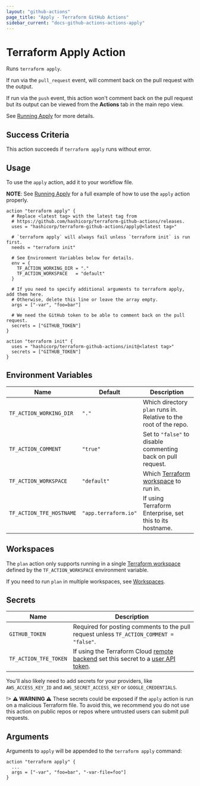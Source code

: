 ```yaml
---
layout: "github-actions"
page_title: "Apply - Terraform GitHub Actions"
sidebar_current: "docs-github-actions-actions-apply"
---
```


# Terraform Apply Action

Runs `terraform apply`.

If run via the `pull_request` event, will comment back on the pull request with the output.

If run via the `push` event, this action won't comment back on the pull request
but its output can be viewed from the **Actions** tab in the main repo view.

See [Running Apply](../running-apply.html) for more details.

## Success Criteria

This action succeeds if `terraform apply` runs without error.

## Usage

To use the `apply` action, add it to your workflow file.

**NOTE**: See [Running Apply](../running-apply.html) for a full example
of how to use the `apply` action properly.

```hcl
action "terraform apply" {
  # Replace <latest tag> with the latest tag from
  # https://github.com/hashicorp/terraform-github-actions/releases.
  uses = "hashicorp/terraform-github-actions/apply@<latest tag>"

  # `terraform apply` will always fail unless `terraform init` is run first.
  needs = "terraform init"

  # See Environment Variables below for details.
  env = {
    TF_ACTION_WORKING_DIR = "."
    TF_ACTION_WORKSPACE   = "default"
  }

  # If you need to specify additional arguments to terraform apply, add them here.
  # Otherwise, delete this line or leave the array empty.
  args = ["-var", "foo=bar"]

  # We need the GitHub token to be able to comment back on the pull request.
  secrets = ["GITHUB_TOKEN"]
}

action "terraform init" {
  uses = "hashicorp/terraform-github-actions/init@<latest tag>"
  secrets = ["GITHUB_TOKEN"]
}
```

## Environment Variables
| Name                     | Default              | Description                                                         |
|--------------------------|----------------------|---------------------------------------------------------------------|
| `TF_ACTION_WORKING_DIR`  | `"."`                | Which directory `plan` runs in. Relative to the root of the repo.   |
| `TF_ACTION_COMMENT`      | `"true"`             | Set to `"false"` to disable commenting back on pull request.        |
| `TF_ACTION_WORKSPACE`    | `"default"`          | Which [Terraform workspace](/docs/state/workspaces.html) to run in. |
| `TF_ACTION_TFE_HOSTNAME` | `"app.terraform.io"` | If using Terraform Enterprise, set this to its hostname.            |

## Workspaces

The `plan` action only supports running in a single [Terraform workspace](/docs/state/workspaces.html)
defined by the `TF_ACTION_WORKSPACE` environment variable.

If you need to run `plan` in multiple workspaces, see [Workspaces](../workspaces.html).

## Secrets
| Name                  | Description                                                                                                                                                                                                                                   |
|-----------------------|-----------------------------------------------------------------------------------------------------------------------------------------------------------------------------------------------------------------------------------------------|
| `GITHUB_TOKEN`        | Required for posting comments to the pull request unless `TF_ACTION_COMMENT = "false"`.                                                                                                                                                       |
| `TF_ACTION_TFE_TOKEN` | If using the Terraform Cloud [remote backend](/docs/backends/types/remote.html) set this secret to a [user API token](/docs/cloud/users-teams-organizations/users.html#api-tokens). |

You'll also likely need to add secrets for your providers, like `AWS_ACCESS_KEY_ID` and `AWS_SECRET_ACCESS_KEY` or `GOOGLE_CREDENTIALS`.

  !> **⚠️ WARNING ⚠️** These secrets could be exposed if the `apply` action is run on a malicious Terraform file.
  To avoid this, we recommend you do not use this action on public repos or repos where untrusted users can submit pull requests.

## Arguments

Arguments to `apply` will be appended to the `terraform apply`
command:

```hcl
action "terraform apply" {
  ...
  args = ["-var", "foo=bar", "-var-file=foo"]
}
```

